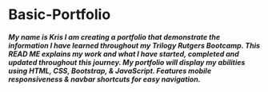 # Basic-Portfolio

##### My name is Kris I am creating a portfolio that demonstrate the information I have learned throughout my Trilogy Rutgers Bootcamp. This READ ME explains my work and what I have started, completed and updated throughout this journey. My portfolio will display my abilities using HTML, CSS, Bootstrap, & JavaScript. Features mobile responsiveness & navbar shortcuts for easy navigation. 
